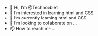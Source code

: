 - 👋 Hi, I’m @Technoobie1
- 👀 I’m interested in learning html and CSS 
- 🌱 I’m currently learning html and CSS
- 💞️ I’m looking to collaborate on ...
- 📫 How to reach me ...

<!---
Technoobie1/Technoobie1 is a ✨ special ✨ repository because its `README.md` (this file) appears on your GitHub profile.
You can click the Preview link to take a look at your changes.
--->
